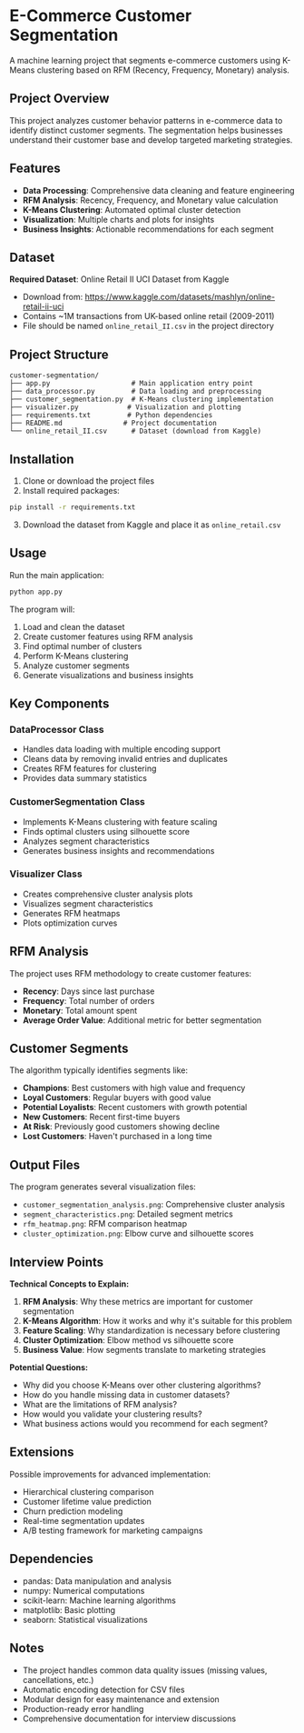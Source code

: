 # E-Commerce Customer Segmentation

A machine learning project that segments e-commerce customers using K-Means clustering based on RFM (Recency, Frequency, Monetary) analysis.

## Project Overview

This project analyzes customer behavior patterns in e-commerce data to identify distinct customer segments. The segmentation helps businesses understand their customer base and develop targeted marketing strategies.

## Features

- **Data Processing**: Comprehensive data cleaning and feature engineering
- **RFM Analysis**: Recency, Frequency, and Monetary value calculation
- **K-Means Clustering**: Automated optimal cluster detection
- **Visualization**: Multiple charts and plots for insights
- **Business Insights**: Actionable recommendations for each segment

## Dataset

**Required Dataset**: Online Retail II UCI Dataset from Kaggle
- Download from: https://www.kaggle.com/datasets/mashlyn/online-retail-ii-uci
- Contains ~1M transactions from UK-based online retail (2009-2011)
- File should be named `online_retail_II.csv` in the project directory

## Project Structure

```
customer-segmentation/
├── app.py                    # Main application entry point
├── data_processor.py         # Data loading and preprocessing
├── customer_segmentation.py  # K-Means clustering implementation
├── visualizer.py            # Visualization and plotting
├── requirements.txt         # Python dependencies
├── README.md               # Project documentation
└── online_retail_II.csv      # Dataset (download from Kaggle)
```

## Installation

1. Clone or download the project files
2. Install required packages:
```bash
pip install -r requirements.txt
```
3. Download the dataset from Kaggle and place it as `online_retail.csv`

## Usage

Run the main application:
```bash
python app.py
```

The program will:
1. Load and clean the dataset
2. Create customer features using RFM analysis
3. Find optimal number of clusters
4. Perform K-Means clustering
5. Analyze customer segments
6. Generate visualizations and business insights

## Key Components

### DataProcessor Class
- Handles data loading with multiple encoding support
- Cleans data by removing invalid entries and duplicates
- Creates RFM features for clustering
- Provides data summary statistics

### CustomerSegmentation Class
- Implements K-Means clustering with feature scaling
- Finds optimal clusters using silhouette score
- Analyzes segment characteristics
- Generates business insights and recommendations

### Visualizer Class
- Creates comprehensive cluster analysis plots
- Visualizes segment characteristics
- Generates RFM heatmaps
- Plots optimization curves

## RFM Analysis

The project uses RFM methodology to create customer features:

- **Recency**: Days since last purchase
- **Frequency**: Total number of orders
- **Monetary**: Total amount spent
- **Average Order Value**: Additional metric for better segmentation

## Customer Segments

The algorithm typically identifies segments like:

- **Champions**: Best customers with high value and frequency
- **Loyal Customers**: Regular buyers with good value
- **Potential Loyalists**: Recent customers with growth potential
- **New Customers**: Recent first-time buyers
- **At Risk**: Previously good customers showing decline
- **Lost Customers**: Haven't purchased in a long time

## Output Files

The program generates several visualization files:
- `customer_segmentation_analysis.png`: Comprehensive cluster analysis
- `segment_characteristics.png`: Detailed segment metrics
- `rfm_heatmap.png`: RFM comparison heatmap
- `cluster_optimization.png`: Elbow curve and silhouette scores

## Interview Points

**Technical Concepts to Explain:**

1. **RFM Analysis**: Why these metrics are important for customer segmentation
2. **K-Means Algorithm**: How it works and why it's suitable for this problem
3. **Feature Scaling**: Why standardization is necessary before clustering
4. **Cluster Optimization**: Elbow method vs silhouette score
5. **Business Value**: How segments translate to marketing strategies

**Potential Questions:**

- Why did you choose K-Means over other clustering algorithms?
- How do you handle missing data in customer datasets?
- What are the limitations of RFM analysis?
- How would you validate your clustering results?
- What business actions would you recommend for each segment?

## Extensions

Possible improvements for advanced implementation:
- Hierarchical clustering comparison
- Customer lifetime value prediction
- Churn prediction modeling
- Real-time segmentation updates
- A/B testing framework for marketing campaigns

## Dependencies

- pandas: Data manipulation and analysis
- numpy: Numerical computations
- scikit-learn: Machine learning algorithms
- matplotlib: Basic plotting
- seaborn: Statistical visualizations

## Notes

- The project handles common data quality issues (missing values, cancellations, etc.)
- Automatic encoding detection for CSV files
- Modular design for easy maintenance and extension
- Production-ready error handling
- Comprehensive documentation for interview discussions